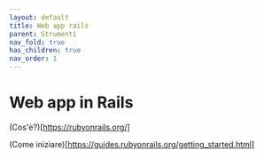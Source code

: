 ```yaml
---
layout: default
title: Web app rails
parent: Strumenti 
nav_fold: true 
has_children: true
nav_order: 1
---
```



# Web app in Rails 

(Cos'è?)[https://rubyonrails.org/]

(Come iniziare)[https://guides.rubyonrails.org/getting_started.html]
